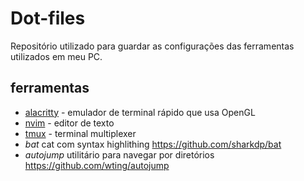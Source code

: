 # Dot-files

Repositório utilizado para guardar as configurações das ferramentas utilizados em meu PC.

## ferramentas

- [alacritty](./alacritty/.config/alacritty) - emulador de terminal rápido que usa OpenGL
- [nvim](./nvim/.config/nvim) - editor de texto
- [tmux](./tmux) - terminal multiplexer
- *bat* cat com syntax highlithing https://github.com/sharkdp/bat
- *autojump* utilitário para navegar por diretórios https://github.com/wting/autojump

